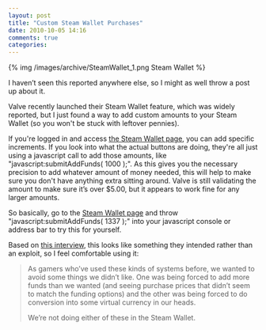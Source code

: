 ```yaml
---
layout: post
title: "Custom Steam Wallet Purchases"
date: 2010-10-05 14:16
comments: true
categories: 
---
```

{% img /images/archive/SteamWallet_1.png Steam Wallet %}
<p>I haven’t seen this reported anywhere else, so I might as well throw a post up about it.</p>  <p>Valve recently launched their Steam Wallet feature, which was widely reported, but I just found a way to add custom amounts to your Steam Wallet (so you won't be stuck with leftover pennies).</p>  <p>If you're logged in and access <a href="http://store.steampowered.com/steamaccount/addfunds">the Steam Wallet page</a>, you can add specific increments. If you look into what the actual buttons are doing, they're all just using a javascript call to add those amounts, like "javascript:submitAddFunds( 1000 );". As this gives you the necessary precision to add whatever amount of money needed, this will help to make sure you don't have anything extra sitting around. Valve is still validating the amount to make sure it’s over $5.00, but it appears to work fine for any larger amounts.</p>  <p>So basically, go to the <a href="http://store.steampowered.com/steamaccount/addfunds">Steam Wallet page</a> and throw "javascript:submitAddFunds( 1337 );" into your javascript console or address bar to try this for yourself.</p>  <p>Based on <a href="http://www.pcgamer.com/2010/09/30/interview-valve-on-why-theyre-selling-team-fortress-2-items-for-real-money/">this interview</a>, this looks like something they intended rather than an exploit, so I feel comfortable using it:</p>  <blockquote>   <p>As gamers who’ve used these kinds of systems before, we wanted to avoid some things we didn’t like. One was being forced to add more funds than we wanted (and seeing purchase prices that didn’t seem to match the funding options) and the other was being forced to do conversion into some virtual currency in our heads.</p>    <p>We’re not doing either of these in the Steam Wallet.</p></blockquote>
